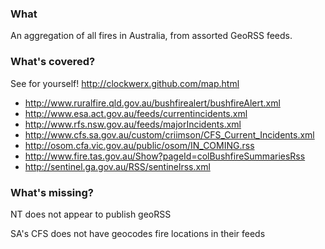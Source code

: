 ### What
An aggregation of all fires in Australia, from assorted GeoRSS feeds.

### What's covered?

See for yourself! http://clockwerx.github.com/map.html

 * http://www.ruralfire.qld.gov.au/bushfirealert/bushfireAlert.xml
 * http://www.esa.act.gov.au/feeds/currentincidents.xml
 * http://www.rfs.nsw.gov.au/feeds/majorIncidents.xml
 * http://www.cfs.sa.gov.au/custom/criimson/CFS_Current_Incidents.xml
 * http://osom.cfa.vic.gov.au/public/osom/IN_COMING.rss
 * http://www.fire.tas.gov.au/Show?pageId=colBushfireSummariesRss
 * http://sentinel.ga.gov.au/RSS/sentinelrss.xml

### What's missing?
NT does not appear to publish geoRSS

SA's CFS does not have geocodes fire locations in their feeds


